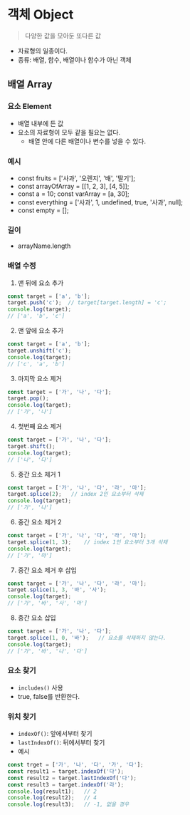 # 객체 Object
> 다양한 값을 모아둔 또다른 값
- 자료형의 일종이다.
- 종류: 배열, 함수, 배열이나 함수가 아닌 객체

## 배열 Array
### 요소 Element
- 배열 내부에 든 값
- 요소의 자료형이 모두 같을 필요는 없다.
	- 배열 안에 다른 배열이나 변수를 넣을 수 있다.

### 예시
- const fruits = ['사과', '오렌지', '배', '딸기'];
- const arrayOfArray = [[1, 2, 3], [4, 5]];
- const a = 10; const varArray = [a, 30];
- const everything = ['사과', 1, undefined, true, '사과', null];
- const empty = [];

### 길이
- arrayName.length

### 배열 수정
1. 맨 뒤에 요소 추가
```js
const target = ['a', 'b'];
target.push('c');  // target[target.length] = 'c';
console.log(target);
// ['a', 'b', 'c']
```

2. 맨 앞에 요소 추가
```js
const target = ['a', 'b'];
target.unshift('c');
console.log(target);
// ['c', 'a', 'b']
```

3. 마지막 요소 제거
```js
const target = ['가', '나', '다'];
target.pop();
console.log(target);
// ['가', '나']
```

4. 첫번째 요소 제거
```js
const target = ['가', '나', '다'];
target.shift();
console.log(target);
// ['나', '다']
```

5. 중간 요소 제거 1
```js
const target = ['가', '나', '다', '라', '마'];
target.splice(2);	// index 2인 요소부터 삭제
console.log(target);
// ['가', '나']
```

6. 중간 요소 제거 2
```js
const target = ['가', '나', '다', '라', '마'];
target.splice(1, 3);	// index 1인 요소부터 3개 삭제
console.log(target);
// ['가', '마']
```

7. 중간 요소 제거 후 삽입
```js
const target = ['가', '나', '다', '라', '마'];
target.splice(1, 3, '바', '사');
console.log(target);
// ['가', '바', '사', '마']
```

8. 중간 요소 삽입
```js
const target = ['가', '나', '다'];
target.splice(1, 0, '바');	// 요소를 삭제하지 않는다.
console.log(target);
// ['가', '바', '나', '다']
```

### 요소 찾기
- `includes()` 사용
- true, false를 반환한다.

### 위치 찾기
- `indexOf()`: 앞에서부터 찾기
- `lastIndexOf()`: 뒤에서부터 찾기
- 예시
```js
const trget = ['가', '나', '다', '가', '다'];
const result1 = target.indexOf('다');
const result2 = target.lastIndexOf('다');
const result3 = target.indexOf('라');
console.log(result1);	// 2
console.log(result2);	// 4
console.log(result3);	// -1, 없을 경우
```
